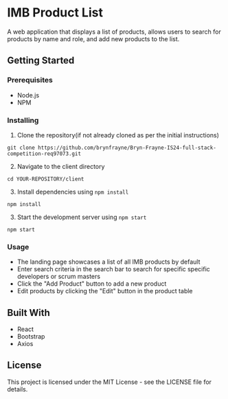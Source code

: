 # IMB Product List

A web application that displays a list of products, allows users to search for products by name and role, and add new products to the list.

## Getting Started

### Prerequisites

- Node.js
- NPM

### Installing

1. Clone the repository(if not already cloned as per the initial instructions)
```
git clone https://github.com/brynfrayne/Bryn-Frayne-IS24-full-stack-competition-req97073.git
```
2. Navigate to the client directory
```
cd YOUR-REPOSITORY/client
```
3. Install dependencies using `npm install`
```
npm install
```
3. Start the development server using `npm start`
```
npm start
```

### Usage

- The landing page showcases a list of all IMB products by default
- Enter search criteria in the search bar to search for specific specific developers or scrum masters
- Click the "Add Product" button to add a new product
- Edit products by clicking the "Edit" button in the product table

## Built With

- React
- Bootstrap
- Axios

## License

This project is licensed under the MIT License - see the LICENSE file for details.

